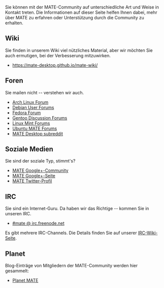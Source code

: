 <!--
.. link:
.. description:
.. tags: Forums,Wiki,IRC,Planet
.. date: 2011-12-05 07:14:07
.. title: Community
.. slug: community
-->

Sie können mit der MATE-Community auf unterschiedliche Art und Weise in Kontakt treten. 
Die Informationen auf dieser Seite helfen Ihnen dabei, mehr über MATE zu erfahren oder
Unterstützung durch die Community zu erhalten.

## Wiki

Sie finden in unserem Wiki viel nützliches Material, aber wir möchten Sie auch
ermutigen, bei der Verbesserung mitzuwirken.

  * <https://mate-desktop.github.io/mate-wiki/>

## Foren

Sie mailen nicht -- verstehen wir auch.

  * [Arch Linux Forum](https://bbs.archlinux.org/)
  * [Debian User Forums](http://forums.debian.net/)
  * [Fedora Forum](http://fedoraforum.org/)
  * [Gentoo Discussion Forums](https://forums.gentoo.org/)
  * [Linux Mint Forums](http://forums.linuxmint.com/)
  * [Ubuntu MATE Forums](https://ubuntu-mate.community)
  * [MATE Desktop subreddit](https://www.reddit.com/r/MATEDesktop)
  
## Soziale Medien

Sie sind der soziale Typ, stimmt's?

  * [MATE Google+-Community](https://plus.google.com/u/0/communities/103904770310171205536)
  * [MATE Google+-Seite](https://plus.google.com/105251070079435964338/)
  * [MATE Twitter-Profil](https://twitter.com/mate_desktop)

## IRC

Sie sind ein Internet-Guru. Da haben wir das Richtige -- kommen Sie in unseren IRC.

  * [#mate @ irc.freenode.net](https://webchat.freenode.net/?channels=#mate)

Es gibt mehrere IRC-Channels. Die Details finden Sie auf unserer [IRC-Wiki-Seite](https://mate-desktop.github.io/mate-wiki/#!pages/irc.md).

## Planet

Blog-Einträge von Mitgliedern der MATE-Community werden hier gesammelt:

  * [Planet MATE](http://planet.mate-desktop.org)


